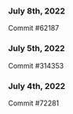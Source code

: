 ### July 8th, 2022

Commit #62187

### July 5th, 2022

Commit #314353


### July 4th, 2022

Commit #72281
